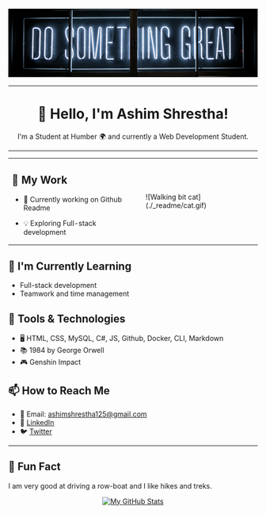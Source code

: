 <p align="center">
  <img src="./_readme/banner2.png" alt="banner-img">
</p>

---

<h1 align="center">👋 Hello, I'm Ashim Shrestha!</h1>
<p align="center">I'm a Student at Humber 🌍 and currently a Web Development Student.</p>

---

<table>
  <tr>
    <td>

## 💼 My Work

- 🚀 Currently working on Github Readme 
- 💡 Exploring Full-stack development

    </td>
    <td>
     ![Walking bit cat](./_readme/cat.gif)
    </td>
  </tr>
</table>


## 🌱 I'm Currently Learning

- Full-stack development
- Teamwork and time management

## 🔧 Tools & Technologies

- 🖥️ HTML, CSS, MySQL, C#, JS, Github, Docker, CLI, Markdown
- 📚 1984 by George Orwell
- 🎮 Genshin Impact

## 📫 How to Reach Me

- 📧 Email: ashimshrestha125@gmail.com
- 💬 [LinkedIn](https://www.linkedin.com/in/ashim-shrestha-72a16a260/)
- 🐦 [Twitter](https://twitter.com/AshimSh72784732)

---

## 🚀 Fun Fact

I am very good at driving a row-boat and I like hikes and treks.

<p align="center">
  <a href="https://github.com/AshimStha">
    <img src="https://github-readme-stats.vercel.app/api?username=AshimStha&show_icons=true&theme=dark" alt="My GitHub Stats">
  </a>
</p>